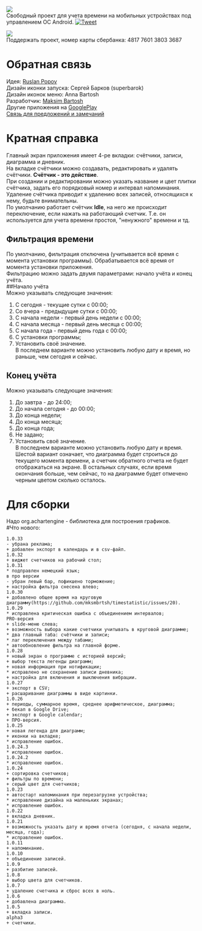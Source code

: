 [![](https://owncloud.org/wp-content/themes/owncloudorgnew/assets/img/clients/buttons/googleplay.png)](https://play.google.com/store/apps/details?id=maximsblog.blogspot.com.timestatistic)  
Свободный проект для учета времени на мобильных устройствах под управлением ОС Android.
[![Tweet](https://img.shields.io/twitter/url/http/shields.io.svg?style=social)](https://twitter.com/intent/tweet?text=Get%20timestatistic%20170%20free%204&url=https://github.com/mksmbrtsh/timestatistic&via=mksmbrtsh&hashtags=timestatistic,android,androidapp)
  
[![](https://upload.wikimedia.org/wikipedia/ru/d/d6/Sberbank.svg)](https://www.sberbank.ru/ru/person)  
Поддержать проект, номер карты сбербанка: 4817 7601 3803 3687
# Обратная связь
Идея: <a href="mailto:ruslan.popov@gmail.com">Ruslan Popov</a>  
Дизайн иконки запуска: Сергей Барков (superbarok)  
Дизайн иконок меню: Anna Bartosh  
Разработчик: <a href="mailto:mksmbtrsh@gmail.com">Maksim Bartosh</a>  
Другие приложения на <a href="https://play.google.com/store/search?q=maksim+bartosh&amp;c=apps">GooglePlay</a>  
<a href="mailto:mksmbtrsh@gmail.com">Связь для предложений и замечаний</a>
# Кратная справка
Главный экран приложения имеет 4-ре вкладки: счётчики, записи, диаграмма и дневник.  
На вкладке счётчики можно создавать, редактировать и удалять счётчики. <b>Счётчик - это действие</b>.  
При создании и редактировании можно указать название и цвет плитки счётчика, задать его порядковый номер и интервал напоминания.
Удаление счётчика приводит к удалению всех записей, относящихся к нему, будьте внимательны.  
По умолчанию работает счётчик <b>Idle</b>, на него же происходит переключение, если нажать на работающий счетчик.
Т.е. он используется для учета времени простоя, "ненужного" времени и тд.  
## Фильтрация времени  
По умолчанию, фильтрация отключена (учитывается всё время с момента установки программы). Обрабатывается всё время от момента установки приложения.  
Фильтрацию можно задать двумя параметрами: начало учёта и конец учёта.  
##Начало учёта  
Можно указывать следующие значения:  
1. С сегодня - текущие сутки с 00:00;  
2. Со вчера - предыдущие сутки с 00:00;  
3. С начала недели - первый день недели с 00:00;  
4. С начала месяца - первый день месяца с 00:00;  
5. С начала года - первый день года с 00:00;  
6. С установки программы;  
7. Установить своё значение.  
В последнем варианте можно установить любую дату и время, но раньше, чем сегодня и сейчас.  
## Конец учёта  
Можно указывать следующие значения:  
1. До завтра - до 24:00;  
2. До начала сегодня - до 00:00;  
3. До конца недели;  
4. До конца месяца;  
5. До конца года;  
6. Не задано;  
7. Установить своё значение.  
В последнем варианте можно установить любую дату и время. Шестой вариант означает, что диаграмма будет строиться до текущего момента времени, а счетчик обратного отчета не будет отображаться на экране. В остальных случаях, если время окончания больше, чем сейчас, то на диаграмме будет отмечено черным цветом сколько осталось.  
# Для сборки
Надо org.achartengine - библиотека для построения графиков.  
#Что нового:
```
1.0.33  
- убрана реклама;  
+ добавлен экспорт в календарь и в csv-файл.  
1.0.32  
+ виджет счетчиков на рабочий стол;  
1.0.31  
* подправлен немецкий язык;  
в про версии  
- убран левый бар, пофикшено торможение;  
+ настройка фильтра снесена влево;  
1.0.30  
+ добавлено общее время на круговую диаграмму(https://github.com/mksmbrtsh/timestatistic/issues/20).  
1.0.29  
* исправлена критическая ошибка с объединением интервалов;  
PRO-версия  
+ slide-меню слева;  
+ возможность выбора какие счетчики учитывать в круговой диаграмме;  
* два главный таба: счётчики и записи;  
* лаг переключения между табами;  
* автообновление фильтра на главной форме.  
1.0.28  
+ новый экран о программе с историей версий;  
+ выбор текста легенды диаграмм;  
+ новая информация при нотификации;  
* исправлено не сохранение записи дневника;  
+ настройка для включения и выключения вибрации.  
1.0.27  
+ экспорт в CSV;  
+ расшаривание диаграммы в виде картинки.  
1.0.26  
+ периоды, суммарное время, среднее арифметическое, диаграмма;  
+ бекап в Google Drive;  
+ экспорт в Google calendar;  
+ ПРО-версия.  
1.0.25  
+ новая легенда для диаграмм;  
+ иконки на вкладке;  
* исправление ошибок.  
1.0.24.3  
* исправление ошибок.  
1.0.24.2  
* исправление ошибок.  
1.0.24  
+ сортировка счетчиков;  
+ фильтры по времени;  
+ серый цвет для счетчиков;  
1.0.23  
+ автостарт напоминания при перезагрузке устройства;  
* исправление дизайна на маленьких экранах;  
* исправление ошибок.  
1.0.22  
+ вкладка дневник.  
1.0.21  
+ возможность указать дату и время отчета (сегодня, с начала недели, месяца, года);  
* исправление ошибок.  
1.0.11  
+ напоминание.  
1.0.10  
+ объединение записей.  
1.0.9  
+ разбитие записей.  
1.0.8  
+ выбор цвета для счетчиков.  
1.0.7  
+ удаление счетчика и сброс всех в ноль.  
1.0.6  
+ добавлена диаграмма.  
1.0.5  
+ вкладка записи.  
alpha3  
+ счетчики.  
```
